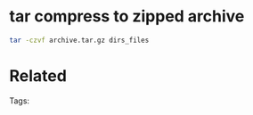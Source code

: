 # tar compress to zipped archive
```bash
tar -czvf archive.tar.gz dirs_files
```

# Related


Tags:

    
